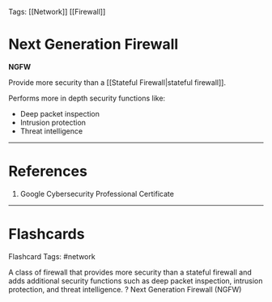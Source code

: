 Tags: [[Network]] [[Firewall]]
# Next Generation Firewall

**NGFW**

Provide more security than a [[Stateful Firewall|stateful firewall]].

Performs more in depth security functions like:
- Deep packet inspection
- Intrusion protection
- Threat intelligence

---
# References

1. Google Cybersecurity Professional Certificate

---
# Flashcards

Flashcard Tags: #network 

A class of firewall that provides more security than a stateful firewall and adds additional security functions such as deep packet inspection, intrusion protection, and threat intelligence.
?
Next Generation Firewall (NGFW)